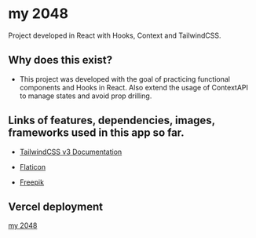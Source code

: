 # my 2048
Project developed in React with Hooks, Context and TailwindCSS.

## Why does this exist?
- This project was developed with the goal of practicing functional components and Hooks in React. Also extend the usage of ContextAPI to manage states and avoid prop drilling.

## Links of features, dependencies, images, frameworks used in this app so far.

- [TailwindCSS v3 Documentation](https://tailwindcss.com/docs/installation)

- [Flaticon](https://www.flaticon.com/)

- [Freepik](https://www.freepik.com/)


## Vercel deployment

[my 2048](https://my-2048.vercel.app/)